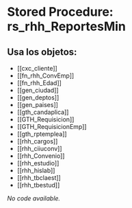 # Stored Procedure: rs_rhh_ReportesMin

## Usa los objetos:
- [[cxc_cliente]]
- [[fn_rhh_ConvEmp]]
- [[fn_rhh_Edad]]
- [[gen_ciudad]]
- [[gen_deptos]]
- [[gen_paises]]
- [[gth_candaplica]]
- [[GTH_Requisicion]]
- [[GTH_RequisicionEmp]]
- [[gth_rptemplea]]
- [[rhh_cargos]]
- [[rhh_ciiuconv]]
- [[rhh_Convenio]]
- [[rhh_estudio]]
- [[rhh_hislab]]
- [[rhh_tbclaest]]
- [[rhh_tbestud]]

*No code available.*
